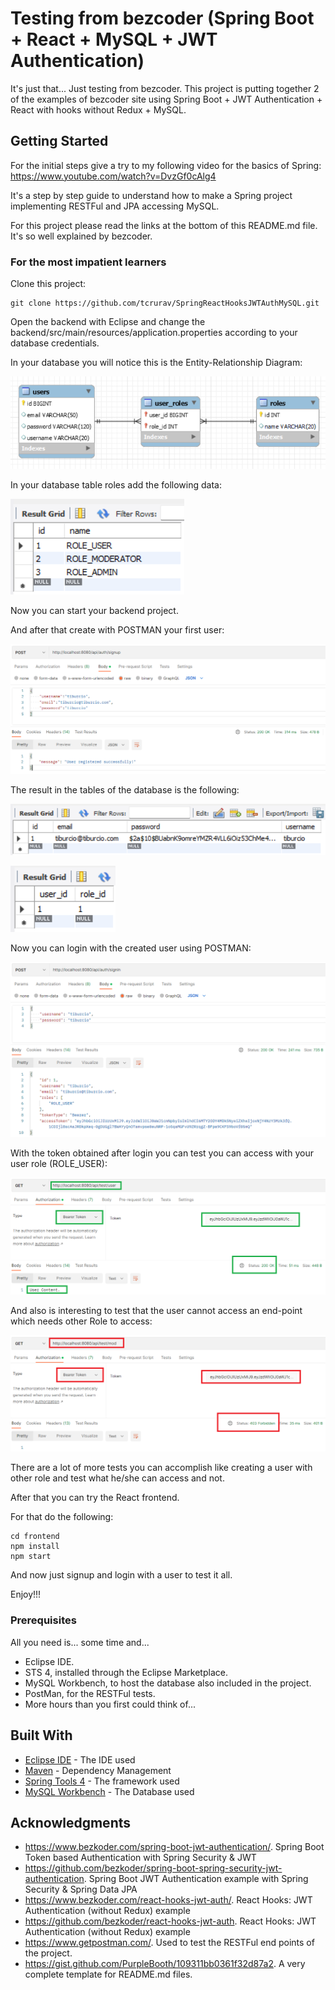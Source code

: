 # Testing from bezcoder (Spring Boot + React + MySQL + JWT Authentication)

It's just that... Just testing from bezcoder. This project is putting together 2 of the examples of bezcoder site using Spring Boot + JWT Authentication + React with hooks without Redux + MySQL.

## Getting Started

For the initial steps give a try to my following video for the basics of Spring:
https://www.youtube.com/watch?v=DvzGf0cAlg4

It's a step by step guide to understand how to make a Spring project implementing RESTFul and JPA accessing MySQL.

For this project please read the links at the bottom of this README.md file. It's so well explained by bezcoder.

### For the most impatient learners

Clone this project:

````
git clone https://github.com/tcrurav/SpringReactHooksJWTAuthMySQL.git
````

Open the backend with Eclipse and change the backend/src/main/resources/application.properties according to your database credentials.

In your database you will notice this is the Entity-Relationship Diagram:

![screenshots](https://github.com/tcrurav/SpringReactHooksJWTAuthMySQL/blob/master/screenshots/MySQLDiagram.png)

In your database table roles add the following data:

![screenshots](https://github.com/tcrurav/SpringReactHooksJWTAuthMySQL/blob/master/screenshots/roles.png)

Now you can start your backend project.

And after that create with POSTMAN your first user:

![screenshots](https://github.com/tcrurav/SpringReactHooksJWTAuthMySQL/blob/master/screenshots/signup.png)

The result in the tables of the database is the following:

![screenshots](https://github.com/tcrurav/SpringReactHooksJWTAuthMySQL/blob/master/screenshots/TableUsersAfterSignUp.png)

![screenshots](https://github.com/tcrurav/SpringReactHooksJWTAuthMySQL/blob/master/screenshots/TableUsersRolesAfterSignUp.png)

Now you can login with the created user using POSTMAN:

![screenshots](https://github.com/tcrurav/SpringReactHooksJWTAuthMySQL/blob/master/screenshots/login.png)

With the token obtained after login you can test you can access with your user role (ROLE_USER):

![screenshots](https://github.com/tcrurav/SpringReactHooksJWTAuthMySQL/blob/master/screenshots/userAccessContentWithToken.png)

And also is interesting to test that the user cannot access an end-point which needs other Role to access:

![screenshots](https://github.com/tcrurav/SpringReactHooksJWTAuthMySQL/blob/master/screenshots/userCannotAccessModeratorContentWithHisUserToken.png)

There are a lot of more tests you can accomplish like creating a user with other role and test what he/she can access and not.

After that you can try the React frontend.

For that do the following:

````
cd frontend
npm install
npm start
````

And now just signup and login with a user to test it all.

Enjoy!!!

### Prerequisites

All you need is... some time and...
* Eclipse IDE.
* STS 4, installed through the Eclipse Marketplace.
* MySQL Workbench, to host the database also included in the project.
* PostMan, for the RESTFul tests.
* More hours than you first could think of...

## Built With

* [Eclipse IDE](https://www.eclipse.org/ide/) - The IDE used
* [Maven](https://maven.apache.org/) - Dependency Management
* [Spring Tools 4](https://spring.io/tools) - The framework used
* [MySQL Workbench](https://www.mysql.com/products/workbench/) - The Database used

## Acknowledgments

* https://www.bezkoder.com/spring-boot-jwt-authentication/. Spring Boot Token based Authentication with Spring Security & JWT
* https://github.com/bezkoder/spring-boot-spring-security-jwt-authentication. Spring Boot JWT Authentication example with Spring Security & Spring Data JPA
* https://www.bezkoder.com/react-hooks-jwt-auth/. React Hooks: JWT Authentication (without Redux) example
* https://github.com/bezkoder/react-hooks-jwt-auth. React Hooks: JWT Authentication (without Redux) example
* https://www.getpostman.com/. Used to test the RESTFul end points of the project.
* https://gist.github.com/PurpleBooth/109311bb0361f32d87a2. A very complete template for README.md files.